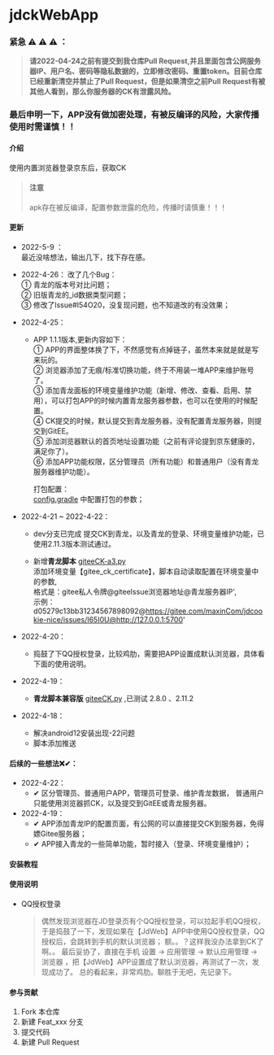 # jdckWebApp   


###   紧急 :warning:  :warning:  :warning: ：  
>**请2022-04-24之前有提交到我仓库Pull Request,并且里面包含公网服务器IP、用户名、密码等隐私数据的，立即修改密码、重置token。目前仓库已经重新清空并禁止了Pull Request，但是如果清空之前Pull Request有被其他人看到，那么你服务器的CK有泄露风险。**


###   最后申明一下，APP没有做加密处理，有被反编译的风险，大家传播使用时需谨慎！！




#### 介绍
使用内置浏览器登录京东后，获取CK
     

>#### 注意 
> apk存在被反编译，配置参数泄露的危险，传播时请慎重！！！

#### 更新
- 2022-5-9 ：  
    最近没啥想法，输出几下，找下存在感。  

- 2022-4-26：
    改了几个Bug：  
        ① 青龙的版本号对比问题；  
        ② 旧版青龙的_id数据类型问题；  
        ③ 修改了Issue#I54O20，没复现问题，也不知道改的有没效果；  

- 2022-4-25：
    - APP 1.1.1版本,更新内容如下：    
            ① APP的界面整体换了下，不然感觉有点掉链子，虽然本来就是就是写来玩的。  
            ② 浏览器添加了无痕/标准切换功能，终于不用装一堆APP来维护账号了。  
            ③ 添加青龙面板的环境变量维护功能（新增、修改、查看、启用、禁用），可以打包APP的时候内置青龙服务器参数，也可以在使用的时候配置。  
            ④ CK提交的时候，默认提交到青龙服务器，没有配置青龙服务器，则提交到GitEE。  
            ⑤ 添加浏览器默认的首页地址设置功能（之前有评论提到京东健康的，满足你了）。    
            ⑥ 添加APP功能权限，区分管理员（所有功能）和普通用户（没有青龙服务器维护功能）。  
        
        打包配置：    
            [config.gradle](https://gitee.com/maxinDev/jdck-web-app/blob/master/config.gradle)  中配置打包的参数；  

- 2022-4-21 ~ 2022-4-22：
     -  dev分支已完成 提交CK到青龙，以及青龙的登录、环境变量维护功能，已使用2.11.3版本测试通过。  

     -  新增**青龙脚本** [giteeCK-a3.py](https://gitee.com/maxinDev/jdck-web-app/blob/master/temp/giteeCK-a3.py)   
        添加环境变量【gitee_ck_certificate】，脚本自动读取配置在环境变量中的参数,  
        格式是：gitee私人令牌@giteeIssue浏览器地址@青龙服务器IP',  
        示例：d05279c13bb31234567898092@https://gitee.com/maxinCom/jdcookie-nice/issues/I65I0U@http://127.0.0.1:5700'  

           


- 2022-4-20：
     -  捣鼓了下QQ授权登录，比较鸡肋，需要把APP设置成默认浏览器，具体看下面的使用说明。

- 2022-4-19：
     -  **青龙脚本兼容版**  [giteeCK.py](https://gitee.com/maxinDev/jdck-web-app/blob/master/temp/giteeCK.py) ,已测试 2.8.0 、2.11.2

- 2022-4-18：
    - 解决android12安装出现-22问题
    - 脚本添加推送

    
#### 后续的一些想法❌✔：

- 2022-4-22：
    - ✔ 区分管理员、普通用户APP，管理员可登录、维护青龙数据， 普通用户只能使用浏览器抓CK，以及提交到GitEE或青龙服务器。
- 2022-4-19：
    - ✔ APP添加青龙IP的配置页面，有公网的可以直接提交CK到服务器，免得嫖Gitee服务器；
    - ✔ APP接入青龙的一些简单功能，暂时接入（登录、环境变量维护）；
    

#### 

#### 安装教程


#### 使用说明


- QQ授权登录


    > 偶然发现浏览器在JD登录页有个QQ授权登录，可以拉起手机QQ授权，于是捣鼓了一下，发现如果在【JdWeb】APP中使用QQ授权登录，QQ授权后，会跳转到手机的默认浏览器；
    > 额。。？这样我没办法拿到CK了啊。。 最后妥协了，直接在手机 设置 -> 应用管理 -> 默认应用管理 -> 浏览器  ，把【JdWeb】APP设置成了默认浏览器，再测试了一次，发现成功了。
    > 总的看起来，非常鸡肋。聊胜于无吧，先记录下。


#### 参与贡献

1.  Fork 本仓库
2.  新建 Feat_xxx 分支
3.  提交代码
4.  新建 Pull Request

